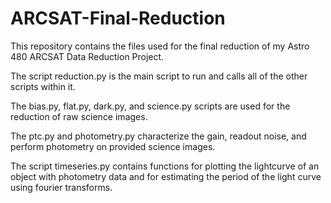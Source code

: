 # ARCSAT-Final-Reduction

This repository contains the files used for the final reduction of my Astro 480 ARCSAT Data Reduction Project. 

The script reduction.py is the main script to run and calls all of the other scripts within it.

The bias.py, flat.py, dark.py, and science.py scripts are used for the reduction of raw science images. 

The ptc.py and photometry.py characterize the gain, readout noise, and perform photometry on provided science images.

The script timeseries.py contains functions for plotting the lightcurve of an object with photometry data and for estimating the period of the light curve using fourier transforms.
